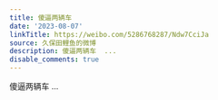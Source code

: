 ```yaml
---
title: 傻逼两辆车
date: '2023-08-07'
linkTitle: https://weibo.com/5286768287/Ndw7CciJa
source: 久保田鲤鱼的微博
description: 傻逼两辆车  ...
disable_comments: true
---
```

傻逼两辆车  ...